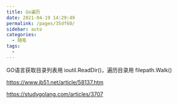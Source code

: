 ```yaml
---
title: Go遍历
date: 2021-04-19 14:29:49
permalink: /pages/35df60/
sidebar: auto
categories:
  - 随笔
tags:
  - 
---
```

GO语言获取目录列表用 ioutil.ReadDir()，遍历目录用 filepath.Walk()

https://www.jb51.net/article/58137.htm

https://studygolang.com/articles/3707